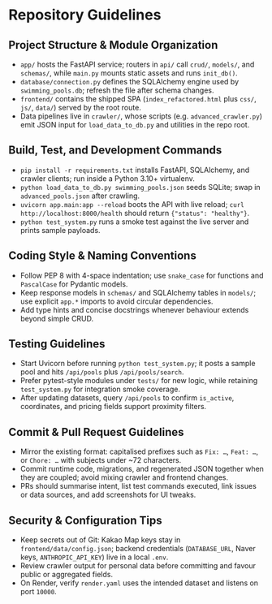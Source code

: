 # Repository Guidelines

## Project Structure & Module Organization
- `app/` hosts the FastAPI service; routers in `api/` call `crud/`, `models/`, and `schemas/`, while `main.py` mounts static assets and runs `init_db()`.
- `database/connection.py` defines the SQLAlchemy engine used by `swimming_pools.db`; refresh the file after schema changes.
- `frontend/` contains the shipped SPA (`index_refactored.html` plus `css/`, `js/`, `data/`) served by the root route.
- Data pipelines live in `crawler/`, whose scripts (e.g. `advanced_crawler.py`) emit JSON input for `load_data_to_db.py` and utilities in the repo root.

## Build, Test, and Development Commands
- `pip install -r requirements.txt` installs FastAPI, SQLAlchemy, and crawler clients; run inside a Python 3.10+ virtualenv.
- `python load_data_to_db.py swimming_pools.json` seeds SQLite; swap in `advanced_pools.json` after crawling.
- `uvicorn app.main:app --reload` boots the API with live reload; `curl http://localhost:8000/health` should return `{"status": "healthy"}`.
- `python test_system.py` runs a smoke test against the live server and prints sample payloads.

## Coding Style & Naming Conventions
- Follow PEP 8 with 4-space indentation; use `snake_case` for functions and `PascalCase` for Pydantic models.
- Keep response models in `schemas/` and SQLAlchemy tables in `models/`; use explicit `app.*` imports to avoid circular dependencies.
- Add type hints and concise docstrings whenever behaviour extends beyond simple CRUD.

## Testing Guidelines
- Start Uvicorn before running `python test_system.py`; it posts a sample pool and hits `/api/pools` plus `/api/pools/search`.
- Prefer pytest-style modules under `tests/` for new logic, while retaining `test_system.py` for integration smoke coverage.
- After updating datasets, query `/api/pools` to confirm `is_active`, coordinates, and pricing fields support proximity filters.

## Commit & Pull Request Guidelines
- Mirror the existing format: capitalised prefixes such as `Fix: …`, `Feat: …`, or `Chore: …` with subjects under ~72 characters.
- Commit runtime code, migrations, and regenerated JSON together when they are coupled; avoid mixing crawler and frontend changes.
- PRs should summarise intent, list test commands executed, link issues or data sources, and add screenshots for UI tweaks.

## Security & Configuration Tips
- Keep secrets out of Git: Kakao Map keys stay in `frontend/data/config.json`; backend credentials (`DATABASE_URL`, Naver keys, `ANTHROPIC_API_KEY`) live in a local `.env`.
- Review crawler output for personal data before committing and favour public or aggregated fields.
- On Render, verify `render.yaml` uses the intended dataset and listens on port `10000`.
